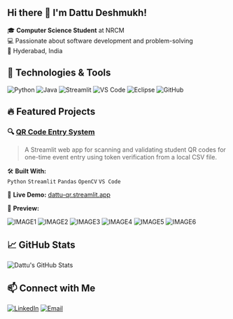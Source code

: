 ## Hi there 👋 I'm Dattu Deshmukh!

🎓 **Computer Science Student** at NRCM  
💻 Passionate about software development and problem-solving  
📍 Hyderabad, India

## 🔧 Technologies & Tools

![Python](https://img.shields.io/badge/-Python-3776AB?style=flat-square&logo=python&logoColor=white)
![Java](https://img.shields.io/badge/-Java-007396?style=flat-square&logo=java&logoColor=white)
![Streamlit](https://img.shields.io/badge/-Streamlit-FF4B4B?style=flat-square&logo=streamlit&logoColor=white)
![VS Code](https://img.shields.io/badge/-VS%20Code-007ACC?style=flat-square&logo=visual-studio-code&logoColor=white)
![Eclipse](https://img.shields.io/badge/-Eclipse-2C2255?style=flat-square&logo=eclipse&logoColor=white)
![GitHub](https://img.shields.io/badge/-GitHub-181717?style=flat-square&logo=github&logoColor=white)

## 🔥 Featured Projects

### 🔍 [QR Code Entry System](https://github.com/Dattu-Deshmukh/QR-Code-Event-Entry-System)
> A Streamlit web app for scanning and validating student QR codes for one-time event entry using token verification from a local CSV file.

🛠 **Built With:**  
`Python` `Streamlit` `Pandas` `OpenCV` `VS Code`

🚀 **Live Demo:** [dattu-qr.streamlit.app](https://qr-scanner-entrypass-fairwell-event.streamlit.app)

📸 **Preview:**

![IMAGE1](https://raw.githubusercontent.com/Dattu-Deshmukh/QR-Code-Event-Entry-System/main/images/img1.jpg)
![IMAGE2](https://raw.githubusercontent.com/Dattu-Deshmukh/QR-Code-Event-Entry-System/main/images/img2.jpg)
![IMAGE3](https://raw.githubusercontent.com/Dattu-Deshmukh/QR-Code-Event-Entry-System/main/images/img3.jpg)
![IMAGE4](https://raw.githubusercontent.com/Dattu-Deshmukh/QR-Code-Event-Entry-System/main/images/img4.jpg)
![IMAGE5](https://raw.githubusercontent.com/Dattu-Deshmukh/QR-Code-Event-Entry-System/main/images/img5.jpg)
![IMAGE6](https://raw.githubusercontent.com/Dattu-Deshmukh/QR-Code-Event-Entry-System/main/images/img6.jpg)

## 📈 GitHub Stats

![Dattu's GitHub Stats](https://github-readme-stats.vercel.app/api?username=Dattu-Deshmukh&show_icons=true&theme=radical)

## 📫 Connect with Me

[![LinkedIn](https://img.shields.io/badge/-LinkedIn-0A66C2?style=flat-square&logo=linkedin&logoColor=white)](https://www.linkedin.com/in/dattu-deshmukh2/)
[![Email](https://img.shields.io/badge/-Email-D14836?style=flat-square&logo=gmail&logoColor=white)](mailto:dattudeshmukh021@gmail.com)

<!--
**Dattu-Deshmukh/Dattu-Deshmukh** is a ✨ _special_ ✨ repository because its `README.md` (this file) appears on your GitHub profile.

Here are some ideas to get you started:

- 🔭 I’m currently working on ...
- 🌱 I’m currently learning ...
- 👯 I’m looking to collaborate on ...
- 🤔 I’m looking for help with ...
- 💬 Ask me about ...
- 📫 How to reach me: ...
- 😄 Pronouns: ...
- ⚡ Fun fact: ...
-->
